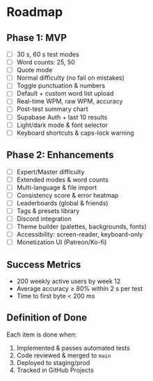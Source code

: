 <!-- ROADMAP.md -->

# Roadmap

## Phase 1: MVP
- [ ] 30 s, 60 s test modes  
- [ ] Word counts: 25, 50  
- [ ] Quote mode  
- [ ] Normal difficulty (no fail on mistakes)  
- [ ] Toggle punctuation & numbers  
- [ ] Default + custom word list upload  
- [ ] Real-time WPM, raw WPM, accuracy  
- [ ] Post-test summary chart  
- [ ] Supabase Auth + last 10 results  
- [ ] Light/dark mode & font selector  
- [ ] Keyboard shortcuts & caps-lock warning

## Phase 2: Enhancements
- [ ] Expert/Master difficulty  
- [ ] Extended modes & word counts  
- [ ] Multi-language & file import  
- [ ] Consistency score & error heatmap  
- [ ] Leaderboards (global & friends)  
- [ ] Tags & presets library  
- [ ] Discord integration  
- [ ] Theme builder (palettes, backgrounds, fonts)  
- [ ] Accessibility: screen-reader, keyboard-only  
- [ ] Monetization UI (Patreon/Ko-fi)

## Success Metrics
- 200 weekly active users by week 12  
- Average accuracy ≥ 80% within 2 s per test  
- Time to first byte < 200 ms

## Definition of Done
Each item is done when:
1. Implemented & passes automated tests  
2. Code reviewed & merged to `main`  
3. Deployed to staging/prod  
4. Tracked in GitHub Projects